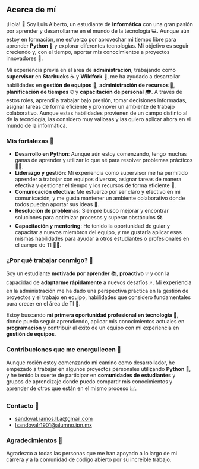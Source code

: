 ## Acerca de mí

¡Hola! 👋 Soy Luis Alberto, un estudiante de **Informática** con una gran pasión por aprender y desarrollarme en el mundo de la tecnología 💻. Aunque aún estoy en formación, me esfuerzo por aprovechar mi tiempo libre para aprender **Python** 🐍 y explorar diferentes tecnologías. Mi objetivo es seguir creciendo y, con el tiempo, aportar mis conocimientos a proyectos innovadores 🚀.

Mi experiencia previa en el área de **administración**, trabajando como **supervisor** en **Starbucks** ☕️ y **Wildfork** 🍖, me ha ayudado a desarrollar habilidades en **gestión de equipos** 🤝, **administración de recursos** 💼, **planificación de tiempos** ⏰ y **capacitación de personal** 🎓. A través de estos roles, aprendí a trabajar bajo presión, tomar decisiones informadas, asignar tareas de forma eficiente y promover un ambiente de trabajo colaborativo. Aunque estas habilidades provienen de un campo distinto al de la tecnología, las considero muy valiosas y las quiero aplicar ahora en el mundo de la informática.

### Mis fortalezas 💪

- **Desarrollo en Python**: Aunque aún estoy comenzando, tengo muchas ganas de aprender y utilizar lo que sé para resolver problemas prácticos 🧑‍💻.
- **Liderazgo y gestión**: Mi experiencia como supervisor me ha permitido aprender a trabajar con equipos diversos, asignar tareas de manera efectiva y gestionar el tiempo y los recursos de forma eficiente 📅.
- **Comunicación efectiva**: Me esfuerzo por ser claro y efectivo en mi comunicación, y me gusta mantener un ambiente colaborativo donde todos puedan aportar sus ideas 📣.
- **Resolución de problemas**: Siempre busco mejorar y encontrar soluciones para optimizar procesos y superar obstáculos 🛠️.
- **Capacitación y mentoring**: He tenido la oportunidad de guiar y capacitar a nuevos miembros del equipo, y me gustaría aplicar esas mismas habilidades para ayudar a otros estudiantes o profesionales en el campo de TI 👨‍🏫.

### ¿Por qué trabajar conmigo? 🤔

Soy un estudiante **motivado por aprender** 📚, **proactivo** 💡 y con la capacidad de **adaptarme rápidamente** a nuevos desafíos ⚡. Mi experiencia en la administración me ha dado una perspectiva práctica en la gestión de proyectos y el trabajo en equipo, habilidades que considero fundamentales para crecer en el área de TI 🌱.

Estoy buscando **mi primera oportunidad profesional en tecnología** 💼, donde pueda seguir aprendiendo, aplicar mis conocimientos actuales en **programación** y contribuir al éxito de un equipo con mi experiencia en **gestión de equipos**.

### Contribuciones que me enorgullecen 🌟

Aunque recién estoy comenzando mi camino como desarrollador, he empezado a trabajar en algunos proyectos personales utilizando **Python** 🐍, y he tenido la suerte de participar en **comunidades de estudiantes** y grupos de aprendizaje donde puedo compartir mis conocimientos y aprender de otros que están en el mismo proceso 📈.

### Contacto 🔌
- sandoval.ramos.ll.a@gmail.com
- lsandovalr1901@alumno.ipn.mx

###  Agradecimientos 🦃
Agradezco a todas las personas que me han apoyado a lo largo de mi carrera y a la comunidad de código abierto por su increíble trabajo.
